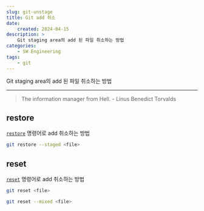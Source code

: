 ```yaml
---
slug: git-unstage
title: Git add 취소
date:
    created: 2024-04-15
description: >
    Git staging area의 add 된 파일 취소하는 방법
categories:
    - SW Engineering
tags:
    - git
---
```


Git staging area의 add 된 파일 취소하는 방법  

<!-- more -->

---

> The information manager from Hell. - Linus Benedict Torvalds

## restore

[`restore`](./2022-01-17-git_tips.md/#restore) 명령어로 add 취소하는 방법  

```sh
git restore --staged <file>
```

## reset

[`reset`](./2022-01-17-git_tips.md/#reset) 명령어로 add 취소하는 방법  

```sh
git reset <file>
```

```sh
git reset --mixed <file>
```
